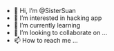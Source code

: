 - 👋 Hi, I’m @SisterSuan
- 👀 I’m interested in hacking app
- 🌱 I’m currently learning 
- 💞️ I’m looking to collaborate on ...
- 📫 How to reach me ...

<!---
SisterSuan/SisterSuan is a ✨ special ✨ repository because its `README.md` (this file) appears on your GitHub profile.
You can click the Preview link to take a look at your changes.
--->
